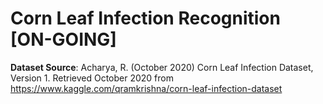 # Corn Leaf Infection Recognition [ON-GOING]

__Dataset Source__:
Acharya, R. (October 2020) Corn Leaf Infection Dataset, Version 1. Retrieved October 2020 from https://www.kaggle.com/qramkrishna/corn-leaf-infection-dataset
